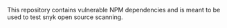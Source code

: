 This repository contains vulnerable NPM dependencies and is meant to be used to test snyk open source scanning.